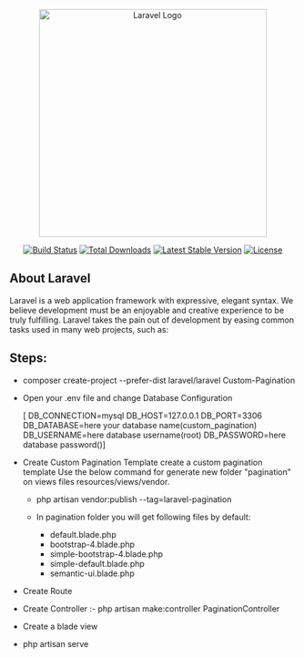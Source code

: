 <p align="center"><a href="https://laravel.com" target="_blank"><img src="https://raw.githubusercontent.com/laravel/art/master/logo-lockup/5%20SVG/2%20CMYK/1%20Full%20Color/laravel-logolockup-cmyk-red.svg" width="400" alt="Laravel Logo"></a></p>

<p align="center">
<a href="https://travis-ci.org/laravel/framework"><img src="https://travis-ci.org/laravel/framework.svg" alt="Build Status"></a>
<a href="https://packagist.org/packages/laravel/framework"><img src="https://img.shields.io/packagist/dt/laravel/framework" alt="Total Downloads"></a>
<a href="https://packagist.org/packages/laravel/framework"><img src="https://img.shields.io/packagist/v/laravel/framework" alt="Latest Stable Version"></a>
<a href="https://packagist.org/packages/laravel/framework"><img src="https://img.shields.io/packagist/l/laravel/framework" alt="License"></a>
</p>

## About Laravel

Laravel is a web application framework with expressive, elegant syntax. We believe development must be an enjoyable and creative experience to be truly fulfilling. Laravel takes the pain out of development by easing common tasks used in many web projects, such as:

## Steps:
- composer create-project --prefer-dist laravel/laravel Custom-Pagination
- Open your .env file and change Database Configuration
    
    [ DB_CONNECTION=mysql
    DB_HOST=127.0.0.1
    DB_PORT=3306
    DB_DATABASE=here your database name(custom_pagination)
    DB_USERNAME=here database username(root)
    DB_PASSWORD=here database password()]
    
-  Create Custom Pagination Template
    create a custom pagination template Use the below command for generate new folder "pagination" on views 
    files resources/views/vendor.
    - php artisan vendor:publish --tag=laravel-pagination

    - In pagination folder you will get following files by default:
        - default.blade.php
        - bootstrap-4.blade.php
        - simple-bootstrap-4.blade.php
        - simple-default.blade.php
        - semantic-ui.blade.php
-  Create Route 
-  Create Controller :- php artisan make:controller PaginationController
-  Create a blade view
-  php artisan serve


	
